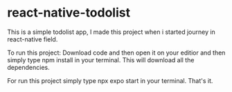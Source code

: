 # react-native-todolist
This is a simple todolist app, I made this project when i started journey in react-native field.

To run this project:
Download code and then open it on your editior and then simply type npm install in your terminal.
This will download all the dependencies.

For run this project simply type npx expo start in your terminal. 
That's it.
